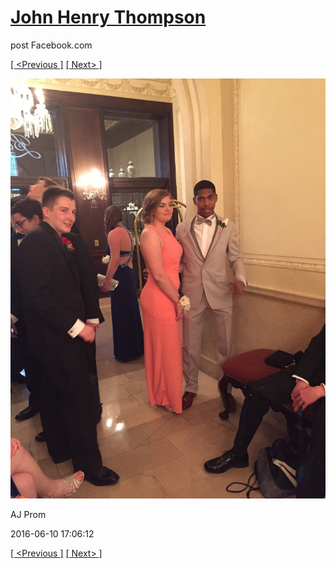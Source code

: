 # [John Henry Thompson](../README.md)
post Facebook.com

[[ <Previous ]](2016-06-10-19.md) [[ Next> ]](2016-06-10-21.md)

[![](../media/2016-06-10/AJ-Prom-18.jpg)](../README.md)

AJ Prom

2016-06-10 17:06:12

[[ <Previous ]](2016-06-10-19.md) [[ Next> ]](2016-06-10-21.md)